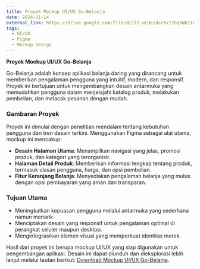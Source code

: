 ```yaml
---
title: Proyek Mockup UI/UX Go-Belanja  
date: 2024-11-14  
external_link: https://drive.google.com/file/d/1lT_uLHeidsr6xI7bqXWb1IQ9aHRkzMRR/view?usp=drive_link  
tags:  
  - UI/UX  
  - Figma  
  - Mockup Design  
---  
```


**Proyek Mockup UI/UX Go-Belanja**  

Go-Belanja adalah konsep aplikasi belanja daring yang dirancang untuk memberikan pengalaman pengguna yang intuitif, modern, dan responsif. Proyek ini bertujuan untuk mengembangkan desain antarmuka yang memudahkan pengguna dalam menjelajahi katalog produk, melakukan pembelian, dan melacak pesanan dengan mudah.  

### Gambaran Proyek  

Proyek ini dimulai dengan penelitian mendalam tentang kebutuhan pengguna dan tren desain terkini. Menggunakan Figma sebagai alat utama, mockup ini mencakup:  
- **Desain Halaman Utama**: Menampilkan navigasi yang jelas, promosi produk, dan kategori yang terorganisir.  
- **Halaman Detail Produk**: Memberikan informasi lengkap tentang produk, termasuk ulasan pengguna, harga, dan opsi pembelian.  
- **Fitur Keranjang Belanja**: Menyediakan pengalaman belanja yang mulus dengan opsi pembayaran yang aman dan transparan.  

### Tujuan Utama  
- Meningkatkan kepuasan pengguna melalui antarmuka yang sederhana namun menarik.  
- Menciptakan desain yang responsif untuk pengalaman optimal di perangkat seluler maupun desktop.  
- Mengintegrasikan elemen visual yang memperkuat identitas merek.  

Hasil dari proyek ini berupa mockup UI/UX yang siap digunakan untuk pengembangan aplikasi. Desain ini dapat diunduh dan dieksplorasi lebih lanjut melalui tautan berikut: [Download Mockup UI/UX Go-Belanja](https://drive.google.com/file/d/1lT_uLHeidsr6xI7bqXWb1IQ9aHRkzMRR/view?usp=drive_link).  

<!--more-->  
